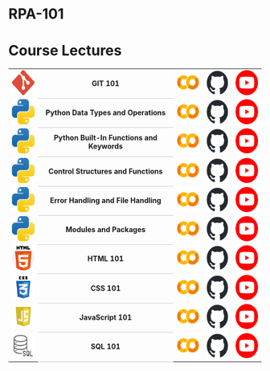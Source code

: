 # RPA-101

# Course Lectures
 
<table style="width:100%;"> 
    <tr>
        <td><img src="assets/git.png" width="50" height="50" alt="GitHub"></td>
        <td style="text-align:center; font-weight:bold; border-bottom: 1px solid #ccc;">GIT 101</td>
        <td><a href="https://colab.research.google.com/github/TrainingRepositories/RPA-101/blob/main/GIT%20101/GIT.ipynb"><img src="assets/gc.png" width="50" height="50" alt="Google Colab"></a></td>
        <td><a href="https://github.com/TrainingRepositories/RPA-101/blob/main/GIT%20101/GIT.ipynb"><img src="assets/gh.png" width="50" height="50" alt="GitHub"></a></td>
        <td><a href="#"><img src="assets/yt.png" width="50" height="50" alt="YouTube"></a></td>
    </tr> 
    <tr>
        <td><img src="assets/py.png" width="50" height="50" alt="Python"></td>
        <td style="text-align:center; font-weight:bold; border-bottom: 1px solid #ccc;">Python Data Types and Operations</td>
        <td><a href="https://colab.research.google.com/github/TrainingRepositories/RPA-101/blob/main/PYTHON%20101/1%20Python_Data_Types_and_Operations/Python_Data_Types_and_Operations.ipynb"><img src="assets/gc.png" width="50" height="50" alt="Google Colab"></a></td>
        <td><a href="https://github.com/TrainingRepositories/RPA-101/blob/main/PYTHON%20101/1%20Python_Data_Types_and_Operations/Python_Data_Types_and_Operations.ipynb"><img src="assets/gh.png" width="50" height="50" alt="GitHub"></a></td>
        <td><a href="#"><img src="assets/yt.png" width="50" height="50" alt="YouTube"></a></td>
    </tr>
    <tr>
        <td><img src="assets/py.png" width="50" height="50" alt="Python"></td>
        <td style="text-align:center; font-weight:bold; border-bottom: 1px solid #ccc;">Python Built-In Functions and Keywords</td>
        <td><a href="https://colab.research.google.com/github/TrainingRepositories/RPA-101/blob/main/PYTHON%20101/2%20Python%20BuiltIn%20Functions%20Keywords/Python_BuiltIn_Functions_Keywords.ipynb"><img src="assets/gc.png" width="50" height="50" alt="Google Colab"></a></td>
        <td><a href="https://github.com/TrainingRepositories/RPA-101/blob/main/PYTHON%20101/2%20Python%20BuiltIn%20Functions%20Keywords/Python_BuiltIn_Functions_Keywords.ipynb"><img src="assets/gh.png" width="50" height="50" alt="GitHub"></a></td>
        <td><a href="#"><img src="assets/yt.png" width="50" height="50" alt="YouTube"></a></td>
    </tr>
    <tr>
        <td><img src="assets/py.png" width="50" height="50" alt="Python"></td>
        <td style="text-align:center; font-weight:bold; border-bottom: 1px solid #ccc;">Control Structures and Functions</td>
        <td><a href="https://colab.research.google.com/github/TrainingRepositories/RPA-101/blob/main/PYTHON%20101/3%20%20Control%20Structures%20and%20Functions/Control%20Structures%20and%20Functions.ipynb"><img src="assets/gc.png" width="50" height="50" alt="Google Colab"></a></td>
        <td><a href="https://github.com/TrainingRepositories/RPA-101/blob/main/PYTHON%20101/3%20%20Control%20Structures%20and%20Functions/Control%20Structures%20and%20Functions.ipynb"><img src="assets/gh.png" width="50" height="50" alt="GitHub"></a></td>
        <td><a href="#"><img src="assets/yt.png" width="50" height="50" alt="YouTube"></a></td>
    </tr>
    <tr>
        <td><img src="assets/py.png" width="50" height="50" alt="Python"></td>
        <td style="text-align:center; font-weight:bold; border-bottom: 1px solid #ccc;">Error Handling and File Handling</td>
        <td><a href="https://colab.research.google.com/github/TrainingRepositories/RPA-101/blob/main/PYTHON%20101/3%20%20Control%20Structures%20and%20Functions/Control%20Structures%20and%20Functions.ipynb"><img src="assets/gc.png" width="50" height="50" alt="Google Colab"></a></td>
        <td><a href="https://github.com/TrainingRepositories/RPA-101/blob/main/PYTHON%20101/3%20%20Control%20Structures%20and%20Functions/Control%20Structures%20and%20Functions.ipynb"><img src="assets/gh.png" width="50" height="50" alt="GitHub"></a></td>
        <td><a href="#"><img src="assets/yt.png" width="50" height="50" alt="YouTube"></a></td>
    </tr>
    <tr>
        <td><img src="assets/py.png" width="50" height="50" alt="Python"></td>
        <td style="text-align:center; font-weight:bold; border-bottom: 1px solid #ccc;">Modules and Packages</td>
        <td><a href="https://colab.research.google.com/github/TrainingRepositories/RPA-101/blob/main/PYTHON%20101/5%20Modules%20and%20Packages/Modules%20and%20Packages.ipynb"><img src="assets/gc.png" width="50" height="50" alt="Google Colab"></a></td>
        <td><a href="https://github.com/TrainingRepositories/RPA-101/blob/main/PYTHON%20101/5%20Modules%20and%20Packages/Modules%20and%20Packages.ipynb"><img src="assets/gh.png" width="50" height="50" alt="GitHub"></a></td>
        <td><a href="#"><img src="assets/yt.png" width="50" height="50" alt="YouTube"></a></td>
    </tr>
    <tr>
        <td><img src="assets/html.png" width="50" height="50" alt="HTML"></td>
        <td style="text-align:center; font-weight:bold; border-bottom: 1px solid #ccc;">HTML 101</td>
        <td><a href="https://colab.research.google.com/github/TrainingRepositories/RPA-101/blob/main/HTML%20-%20CSS%20-%20JAVASCRIPT/HTML%20101/HTML.ipynb"><img src="assets/gc.png" width="50" height="50" alt="Google Colab"></a></td>
        <td><a href="https://github.com/TrainingRepositories/RPA-101/blob/main/HTML%20-%20CSS%20-%20JAVASCRIPT/HTML%20101/HTML.ipynb"><img src="assets/gh.png" width="50" height="50" alt="GitHub"></a></td>
        <td><a href="#"><img src="assets/yt.png" width="50" height="50" alt="YouTube"></a></td>
    </tr>
    <tr>
        <td><img src="assets/css.png" width="50" height="50" alt="CSS"></td>
        <td style="text-align:center; font-weight:bold; border-bottom: 1px solid #ccc;">CSS 101</td>
        <td><a href="https://colab.research.google.com/github/TrainingRepositories/RPA-101/blob/main/HTML%20-%20CSS%20-%20JAVASCRIPT/CSS%20101/CSS.ipynb"><img src="assets/gc.png" width="50" height="50" alt="Google Colab"></a></td>
        <td><a href="https://github.com/TrainingRepositories/RPA-101/blob/main/HTML%20-%20CSS%20-%20JAVASCRIPT/CSS%20101/CSS.ipynb"><img src="assets/gh.png" width="50" height="50" alt="GitHub"></a></td>
        <td><a href="#"><img src="assets/yt.png" width="50" height="50" alt="YouTube"></a></td>
    </tr>
    <tr>
        <td><img src="assets/js.png" width="50" height="50" alt="JavaScript"></td>
        <td style="text-align:center; font-weight:bold; border-bottom: 1px solid #ccc;">JavaScript 101</td>
        <td><a href="https://colab.research.google.com/github/TrainingRepositories/RPA-101/blob/main/HTML%20-%20CSS%20-%20JAVASCRIPT/JAVASCRIPT%20101/JAVASCRIPT.ipynb"><img src="assets/gc.png" width="50" height="50" alt="Google Colab"></a></td>
        <td><a href="https://github.com/TrainingRepositories/RPA-101/blob/main/HTML%20-%20CSS%20-%20JAVASCRIPT/JAVASCRIPT%20101/JAVASCRIPT.ipynb"><img src="assets/gh.png" width="50" height="50" alt="GitHub"></a></td>
        <td><a href="#"><img src="assets/yt.png" width="50" height="50" alt="YouTube"></a></td>
    </tr>
    <tr>
        <td><img src="assets/sql.png" width="50" height="50" alt="SQL"></td>
        <td style="text-align:center; font-weight:bold; border-bottom: 1px solid #ccc;">SQL 101</td>
        <td><a href="https://colab.research.google.com/github/TrainingRepositories/RPA-101/blob/main/SQL%20101/SQL.ipynb"><img src="assets/gc.png" width="50" height="50" alt="Google Colab"></a></td>
        <td><a href="https://github.com/TrainingRepositories/RPA-101/blob/main/SQL%20101/SQL.ipynb"><img src="assets/gh.png" width="50" height="50" alt="GitHub"></a></td>
        <td><a href="#"><img src="assets/yt.png" width="50" height="50" alt="YouTube"></a></td>
    </tr>
</table>

